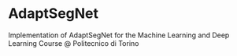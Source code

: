 # AdaptSegNet
Implementation of AdaptSegNet for the Machine Learning and Deep Learning Course @ Politecnico di Torino
